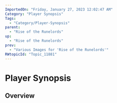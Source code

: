 ```yaml
---
ImportedOn: "Friday, January 27, 2023 12:02:47 AM"
Category: "Player Synopsis"
Tags:
  - "Category/Player-Synopsis"
parent:
  - "Rise of the Runelords"
up:
  - "Rise of the Runelords"
prev:
  - "Various Images for 'Rise of the Runelords'"
RWtopicId: "Topic_11881"
---
```

# Player Synopsis
## Overview
